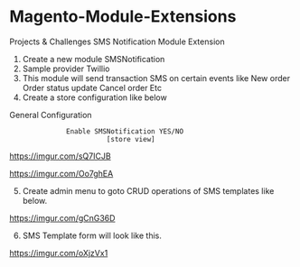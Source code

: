 # Magento-Module-Extensions
Projects & Challenges
SMS Notification Module Extension

1. Create a new module SMSNotification
2. Sample provider Twillio
3. This module will send transaction SMS on certain events like
    New order
    Order status update
    Cancel order
    Etc
4. Create a store configuration like below

General Configuration

                  Enable SMSNotification YES/NO
                            [store view]

https://imgur.com/sQ7ICJB

https://imgur.com/Oo7ghEA

5. Create admin menu to goto CRUD operations of SMS templates like below.

https://imgur.com/gCnG36D

6. SMS Template form will look like this.

https://imgur.com/oXjzVx1
